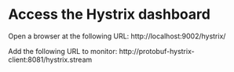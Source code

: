 # Access the Hystrix dashboard

Open a browser at the following URL: http://localhost:9002/hystrix/

Add the following URL to monitor: http://protobuf-hystrix-client:8081/hystrix.stream

